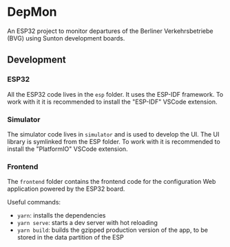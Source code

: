# DepMon

An ESP32 project to monitor departures of the Berliner Verkehrsbetriebe (BVG) using Sunton development boards.

## Development

### ESP32

All the ESP32 code lives in the `esp` folder. It uses the ESP-IDF framework.
To work with it it is recommended to install the "ESP-IDF" VSCode extension.

### Simulator

The simulator code lives in `simulator` and is used to develop the UI. The UI library is symlinked from the ESP folder.
To work with it is recommended to install the "PlatformIO" VSCode extension.

### Frontend

The `frontend` folder contains the frontend code for the configuration Web application powered by the ESP32 board.

Useful commands:

- `yarn`: installs the dependencies
- `yarn serve`: starts a dev server with hot reloading
- `yarn build`: builds the gzipped production version of the app, to be stored in the data partition of the ESP
